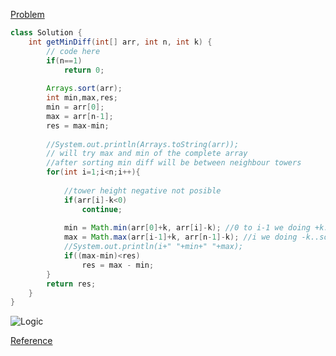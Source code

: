 [Problem](https://practice.geeksforgeeks.org/problems/minimize-the-heights3351/1)

```java
class Solution {
    int getMinDiff(int[] arr, int n, int k) {
        // code here
        if(n==1)
            return 0;
        
        Arrays.sort(arr);
        int min,max,res;
        min = arr[0];
        max = arr[n-1];
        res = max-min;
        
        //System.out.println(Arrays.toString(arr));
        // will try max and min of the complete array
        //after sorting min diff will be between neighbour towers
        for(int i=1;i<n;i++){
            
            //tower height negative not posible
            if(arr[i]-k<0)
                continue;
                
            min = Math.min(arr[0]+k, arr[i]-k); //0 to i-1 we doing +k...
            max = Math.max(arr[i-1]+k, arr[n-1]-k); //i we doing -k..so for max only take last element
            //System.out.println(i+" "+min+" "+max);
            if((max-min)<res)
                res = max - min;
        }
        return res;
    }
}
```
![Logic](./images/MinimizeHeights.png)

[Reference](https://www.youtube.com/watch?v=tSLiZAQG9NM)
